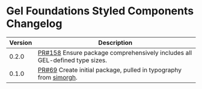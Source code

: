 # Gel Foundations Styled Components Changelog

| Version | Description |
|---------|-------------|
| 0.2.0   | [PR#158](https://github.com/BBC-News/psammead/pull/158) Ensure package comprehensively includes all GEL-defined type sizes. |
| 0.1.0   | [PR#69](https://github.com/BBC-News/psammead/pull/69) Create initial package, pulled in typography from [simorgh](https://github.com/BBC-News/simorgh). |
